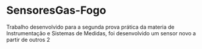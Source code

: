 # SensoresGas-Fogo
Trabalho desenvolvido para a segunda prova prática da materia de Instrumentação e Sistemas de Medidas, foi desenvolvido um sensor novo a partir de outros 2
